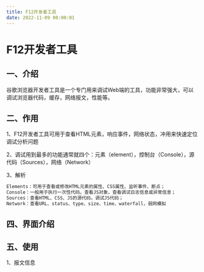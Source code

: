 ```yaml
---
title: F12开发者工具
date: 2022-11-09 00:00:01
---
```


# F12开发者工具

## 一、介绍

谷歌浏览器开发者工具是一个专门用来调试Web端的工具，功能非常强大，可以调试浏览器代码，缓存，网络报文，性能等。

## 二、作用

1、F12开发者工具可用于查看HTML元素，响应事件，网络状态，冲用来快速定位调试分析问题

2、调试用到最多的功能通常就四个：元素（element），控制台（Console），源代码（Sources），网络（Network）

3、解析

```bash
Elements：可用于查看或修改HTML元素的属性、CSS属性、监听事件、断点；
Console：一般用于执行一次性代码，查看JS对象，查看调试日志信息或异常信息；
Sources：查看HTML、CSS、JS的源代码，调试JS代码；     
Network：查看URL、status、type、size、time、waterfall，弱网模拟
```

## 

## 四、界面介绍

## 五、使用

1、报文信息

```bash
```

